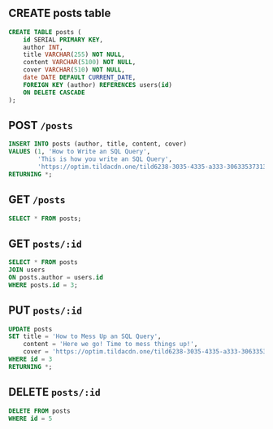 ## CREATE posts table

```sql
CREATE TABLE posts (
    id SERIAL PRIMARY KEY,
    author INT,
    title VARCHAR(255) NOT NULL,
    content VARCHAR(5100) NOT NULL,
    cover VARCHAR(510) NOT NULL,
    date DATE DEFAULT CURRENT_DATE,
    FOREIGN KEY (author) REFERENCES users(id)
    ON DELETE CASCADE
);
```

## POST `/posts`

```sql
INSERT INTO posts (author, title, content, cover)
VALUES (1, 'How to Write an SQL Query',
        'This is how you write an SQL Query',
        'https://optim.tildacdn.one/tild6238-3035-4335-a333-306335373139/-/resize/824x/-/format/webp/IMG_3349.jpg')
RETURNING *;
```

## GET `/posts`

```sql
SELECT * FROM posts;
```

## GET `posts/:id`

```sql
SELECT * FROM posts
JOIN users
ON posts.author = users.id
WHERE posts.id = 3;
```

## PUT `posts/:id`

```sql
UPDATE posts
SET title = 'How to Mess Up an SQL Query',
    content = 'Here we go! Time to mess things up!',
    cover = 'https://optim.tildacdn.one/tild6238-3035-4335-a333-306335373139/-/resize/824x/-/format/webp/IMG_3349.jpg'
WHERE id = 3
RETURNING *;
```

## DELETE `posts/:id`

```sql
DELETE FROM posts
WHERE id = 5
```
